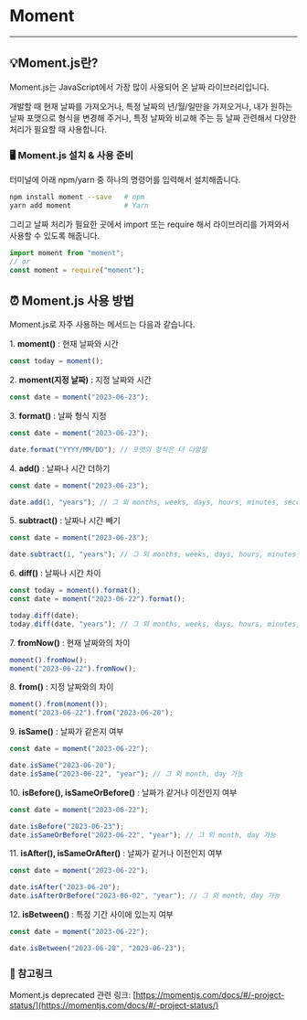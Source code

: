 # Moment

---

## 💡Moment.js란?

Moment.js는 JavaScript에서 가장 많이 사용되어 온 날짜 라이브러리입니다.

개발할 때 현재 날짜를 가져오거나, 특정 날짜의 년/월/일만을 가져오거나, 내가 원하는 날짜 포맷으로 형식을 변경해 주거나, 특정 날짜와 비교해 주는 등 날짜 관련해서 다양한 처리가 필요할 때 사용합니다.

### 🖥️ Moment.js 설치 & 사용 준비

터미널에 아래 npm/yarn 중 하나의 명령어를 입력해서 설치해줍니다.

```bash
npm install moment --save   # npm
yarn add moment             # Yarn
```

그리고 날짜 처리가 필요한 곳에서 import 또는 require 해서 라이브러리를 가져와서 사용할 수 있도록 해줍니다.

```jsx
import moment from "moment";
// or
const moment = require("moment");
```

## ⏰ Moment.js 사용 방법

Moment.js로 자주 사용하는 메서드는 다음과 같습니다.

1. **moment()** : 현재 날짜와 시간

```jsx
const today = moment();
```

2. **moment(지정 날짜)** : 지정 날짜와 시간

```jsx
const date = moment("2023-06-23");
```

3. **format()** : 날짜 형식 지정

```jsx
const date = moment("2023-06-23");

date.format("YYYY/MM/DD"); // 포맷의 형식은 더 다양함
```

4. **add()** : 날짜나 시간 더하기

```jsx
const date = moment("2023-06-23");

date.add(1, "years"); // 그 외 months, weeks, days, hours, minutes, seconds, milliseconds 가능
```

5. **subtract()** : 날짜나 시간 빼기

```jsx
const date = moment("2023-06-23");

date.subtract(1, "years"); // 그 외 months, weeks, days, hours, minutes, seconds, milliseconds 가능
```

6. **diff()** : 날짜나 시간 차이

```jsx
const today = moment().format();
const date = moment("2023-06-22").format();

today.diff(date);
today.diff(date, "years"); // 그 외 months, weeks, days, hours, minutes, seconds, milliseconds 가능
```

7. **fromNow()** : 현재 날짜와의 차이

```jsx
moment().fromNow();
moment("2023-06-22").fromNow();
```

8. **from()** : 지정 날짜와의 차이

```jsx
moment().from(moment());
moment("2023-06-22").from("2023-06-20");
```

9. **isSame()** : 날짜가 같은지 여부

```jsx
const date = moment("2023-06-22");

date.isSame("2023-06-20");
date.isSame("2023-06-22", "year"); // 그 외 month, day 가능
```

10. **isBefore(), isSameOrBefore()** : 날짜가 같거나 이전인지 여부

```jsx
const date = moment("2023-06-22");

date.isBefore("2023-06-23");
date.isSameOrBefore("2023-06-22", "year"); // 그 외 month, day 가능
```

11. **isAfter(), isSameOrAfter()** : 날짜가 같거나 이전인지 여부

```jsx
const date = moment("2023-06-22");

date.isAfter("2023-06-20");
date.isAfterOrBefore("2023-06-02", "year"); // 그 외 month, day 가능
```

12. **isBetween()** : 특정 기간 사이에 있는지 여부

```jsx
const date = moment("2023-06-22");

date.isBetween("2023-06-20", "2023-06-23");
```

### 📎 참고링크

Moment.js deprecated 관련 링크: [https://momentjs.com/docs/#/-project-status/](https://momentjs.com/docs/#/-project-status/)